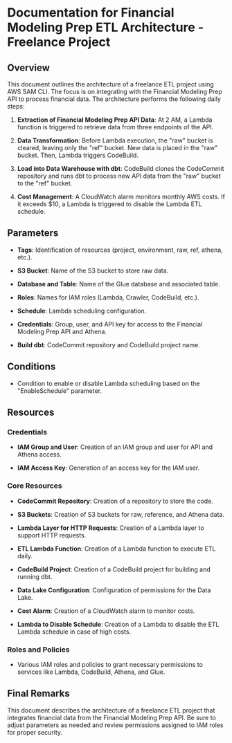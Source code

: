 # Documentation for Financial Modeling Prep ETL Architecture - Freelance Project

## Overview


This document outlines the architecture of a freelance ETL project using AWS SAM CLI. The focus is on integrating with the Financial Modeling Prep API to process financial data. The architecture performs the following daily steps:

1. **Extraction of Financial Modeling Prep API Data**: At 2 AM, a Lambda function is triggered to retrieve data from three endpoints of the API.

2. **Data Transformation**: Before Lambda execution, the "raw" bucket is cleared, leaving only the "ref" bucket. New data is placed in the "raw" bucket. Then, Lambda triggers CodeBuild.

3. **Load into Data Warehouse with dbt**: CodeBuild clones the CodeCommit repository and runs dbt to process new API data from the "raw" bucket to the "ref" bucket.

4. **Cost Management**: A CloudWatch alarm monitors monthly AWS costs. If it exceeds $10, a Lambda is triggered to disable the Lambda ETL schedule.

## Parameters

- **Tags**: Identification of resources (project, environment, raw, ref, athena, etc.).

- **S3 Bucket**: Name of the S3 bucket to store raw data.

- **Database and Table**: Name of the Glue database and associated table.

- **Roles**: Names for IAM roles (Lambda, Crawler, CodeBuild, etc.).

- **Schedule**: Lambda scheduling configuration.

- **Credentials**: Group, user, and API key for access to the Financial Modeling Prep API and Athena.

- **Build dbt**: CodeCommit repository and CodeBuild project name.

## Conditions

- Condition to enable or disable Lambda scheduling based on the "EnableSchedule" parameter.

## Resources

### Credentials

- **IAM Group and User**: Creation of an IAM group and user for API and Athena access.

- **IAM Access Key**: Generation of an access key for the IAM user.

### Core Resources

- **CodeCommit Repository**: Creation of a repository to store the code.

- **S3 Buckets**: Creation of S3 buckets for raw, reference, and Athena data.

- **Lambda Layer for HTTP Requests**: Creation of a Lambda layer to support HTTP requests.

- **ETL Lambda Function**: Creation of a Lambda function to execute ETL daily.

- **CodeBuild Project**: Creation of a CodeBuild project for building and running dbt.

- **Data Lake Configuration**: Configuration of permissions for the Data Lake.

- **Cost Alarm**: Creation of a CloudWatch alarm to monitor costs.

- **Lambda to Disable Schedule**: Creation of a Lambda to disable the ETL Lambda schedule in case of high costs.

### Roles and Policies

- Various IAM roles and policies to grant necessary permissions to services like Lambda, CodeBuild, Athena, and Glue.

## Final Remarks

This document describes the architecture of a freelance ETL project that integrates financial data from the Financial Modeling Prep API. Be sure to adjust parameters as needed and review permissions assigned to IAM roles for proper security.
